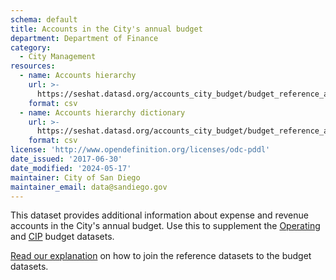 ```yaml
---
schema: default
title: Accounts in the City's annual budget
department: Department of Finance
category:
  - City Management
resources:
  - name: Accounts hierarchy
    url: >-
      https://seshat.datasd.org/accounts_city_budget/budget_reference_accounts_datasd.csv
    format: csv
  - name: Accounts hierarchy dictionary
    url: >-
      https://seshat.datasd.org/accounts_city_budget/budget_reference_accounts_dictionary_datasd.csv
    format: csv
license: 'http://www.opendefinition.org/licenses/odc-pddl'
date_issued: '2017-06-30'
date_modified: '2024-05-17'
maintainer: City of San Diego
maintainer_email: data@sandiego.gov
---
```

This dataset provides additional information about expense and revenue accounts in the City's annual budget. Use this to supplement the [Operating](/datasets/operating-budget/) and [CIP](/datasets/capital-budget-fy/) budget datasets. 
<!--more-->

[Read our explanation](/budget-topic/) on how to join the reference datasets to the budget datasets.
